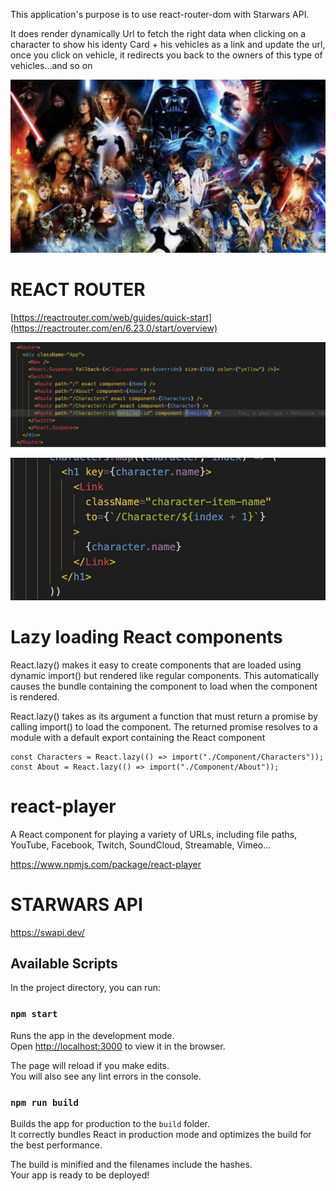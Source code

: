 This application's purpose is to use react-router-dom with Starwars API.

It does render dynamically Url to fetch the right data when clicking on a character to show his identy Card + his vehicles as a link and update the url, once you click on vehicle, it redirects you back to the owners of this type of vehicles...and so on

![](/src/starWarsPoster.png)

# REACT ROUTER

[https://reactrouter.com/web/guides/quick-start](https://reactrouter.com/en/6.23.0/start/overview)

![](/src/react-router.png)

![](/src/react-router-link.png)


# Lazy loading React components

React.lazy() makes it easy to create components that are loaded using dynamic import() but rendered like regular components. This automatically causes the bundle containing the component to load when the component is rendered.

React.lazy() takes as its argument a function that must return a promise by calling import() to load the component. The returned promise resolves to a module with a default export containing the React component

```
const Characters = React.lazy(() => import("./Component/Characters"));
const About = React.lazy(() => import("./Component/About"));
```

# react-player

A React component for playing a variety of URLs, including file paths, YouTube, Facebook, Twitch, SoundCloud, Streamable, Vimeo...

https://www.npmjs.com/package/react-player

# STARWARS API

https://swapi.dev/

## Available Scripts

In the project directory, you can run:

### `npm start`

Runs the app in the development mode.<br>
Open [http://localhost:3000](http://localhost:3000) to view it in the browser.

The page will reload if you make edits.<br>
You will also see any lint errors in the console.

### `npm run build`

Builds the app for production to the `build` folder.<br>
It correctly bundles React in production mode and optimizes the build for the best performance.

The build is minified and the filenames include the hashes.<br>
Your app is ready to be deployed!
